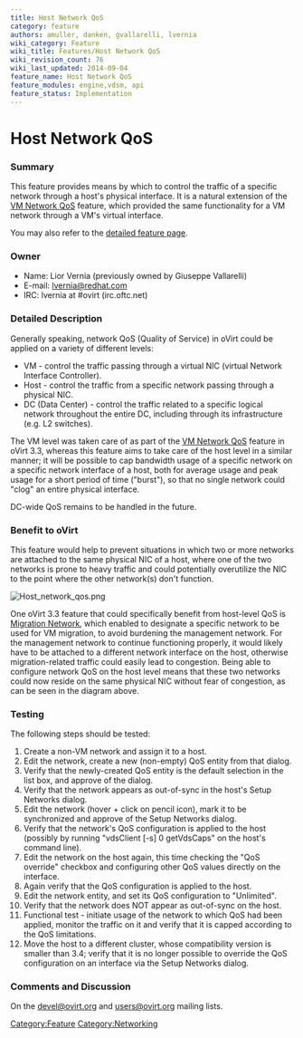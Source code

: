 ```yaml
---
title: Host Network QoS
category: feature
authors: amuller, danken, gvallarelli, lvernia
wiki_category: Feature
wiki_title: Features/Host Network QoS
wiki_revision_count: 76
wiki_last_updated: 2014-09-04
feature_name: Host Network QoS
feature_modules: engine,vdsm, api
feature_status: Implementation
---
```


# Host Network QoS

### Summary

This feature provides means by which to control the traffic of a specific network through a host's physical interface. It is a natural extension of the [VM Network QoS](Features/Network_QoS) feature, which provided the same functionality for a VM network through a VM's virtual interface.

You may also refer to the [detailed feature page](Features/Detailed_Host_Network_QoS).

### Owner

*   Name: Lior Vernia (previously owned by Giuseppe Vallarelli)
*   E-mail: lvernia@redhat.com
*   IRC: lvernia at #ovirt (irc.oftc.net)

### Detailed Description

Generally speaking, network QoS (Quality of Service) in oVirt could be applied on a variety of different levels:

*   VM - control the traffic passing through a virtual NIC (virtual Network Interface Controller).
*   Host - control the traffic from a specific network passing through a physical NIC.
*   DC (Data Center) - control the traffic related to a specific logical network throughout the entire DC, including through its infrastructure (e.g. L2 switches).

The VM level was taken care of as part of the [VM Network QoS](Features/Network_QoS) feature in oVirt 3.3, whereas this feature aims to take care of the host level in a similar manner; it will be possible to cap bandwidth usage of a specific network on a specific network interface of a host, both for average usage and peak usage for a short period of time ("burst"), so that no single network could "clog" an entire physical interface.

DC-wide QoS remains to be handled in the future.

### Benefit to oVirt

This feature would help to prevent situations in which two or more networks are attached to the same physical NIC of a host, where one of the two networks is prone to heavy traffic and could potentially overutilize the NIC to the point where the other network(s) don't function.

![](Host_network_qos.png "Host_network_qos.png")

One oVirt 3.3 feature that could specifically benefit from host-level QoS is [Migration Network](Features/Migration_Network), which enabled to designate a specific network to be used for VM migration, to avoid burdening the management network. For the management network to continue functioning properly, it would likely have to be attached to a different network interface on the host, otherwise migration-related traffic could easily lead to congestion. Being able to configure network QoS on the host level means that these two networks could now reside on the same physical NIC without fear of congestion, as can be seen in the diagram above.

### Testing

The following steps should be tested:

1.  Create a non-VM network and assign it to a host.
2.  Edit the network, create a new (non-empty) QoS entity from that dialog.
3.  Verify that the newly-created QoS entity is the default selection in the list box, and approve of the dialog.
4.  Verify that the network appears as out-of-sync in the host's Setup Networks dialog.
5.  Edit the network (hover + click on pencil icon), mark it to be synchronized and approve of the Setup Networks dialog.
6.  Verify that the network's QoS configuration is applied to the host (possibly by running "vdsClient [-s] 0 getVdsCaps" on the host's command line).
7.  Edit the network on the host again, this time checking the "QoS override" checkbox and configuring other QoS values directly on the interface.
8.  Again verify that the QoS configuration is applied to the host.
9.  Edit the network entity, and set its QoS configuration to "Unlimited".
10. Verify that the network does NOT appear as out-of-sync on the host.
11. Functional test - initiate usage of the network to which QoS had been applied, monitor the traffic on it and verify that it is capped according to the QoS limitations.
12. Move the host to a different cluster, whose compatibility version is smaller than 3.4; verify that it is no longer possible to override the QoS configuration on an interface via the Setup Networks dialog.

### Comments and Discussion

On the devel@ovirt.org and users@ovirt.org mailing lists.

<Category:Feature> <Category:Networking>
